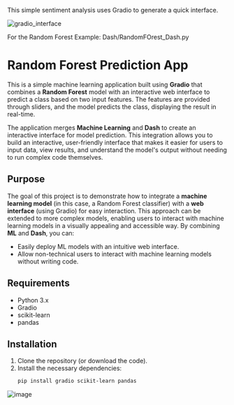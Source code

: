 This simple sentiment analysis uses Gradio to generate a quick interface.



![gradio_interface](https://github.com/user-attachments/assets/9ffa35c5-fe7f-453f-a56e-64499c463f70)

For the Random Forest Example:
Dash/RandomFOrest_Dash.py

# Random Forest Prediction App

This is a simple machine learning application built using **Gradio** that combines a **Random Forest** model with an interactive web interface to predict a class based on two input features. The features are provided through sliders, and the model predicts the class, displaying the result in real-time.

The application merges **Machine Learning** and **Dash** to create an interactive interface for model prediction. This integration allows you to build an interactive, user-friendly interface that makes it easier for users to input data, view results, and understand the model's output without needing to run complex code themselves.

## Purpose

The goal of this project is to demonstrate how to integrate a **machine learning model** (in this case, a Random Forest classifier) with a **web interface** (using Gradio) for easy interaction. This approach can be extended to more complex models, enabling users to interact with machine learning models in a visually appealing and accessible way. By combining **ML** and **Dash**, you can:
- Easily deploy ML models with an intuitive web interface.
- Allow non-technical users to interact with machine learning models without writing code.

## Requirements

- Python 3.x
- Gradio
- scikit-learn
- pandas

## Installation

1. Clone the repository (or download the code).
2. Install the necessary dependencies:
   ```bash
   pip install gradio scikit-learn pandas

![image](https://github.com/user-attachments/assets/18ad4c05-35c3-4655-aad2-d5ab8e21654f)
